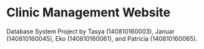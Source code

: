 # Clinic Management Website
Database System Project by Tasya (140810160003), Januar (140810160045), Eko (140810160061), and Patricia (140810160065).
